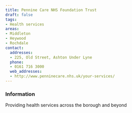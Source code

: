 ```yaml
---
title: Pennine Care NHS Foundation Trust
draft: false
tags:
- Health services
areas:
- Middleton
- Heywood
- Rochdale
contact:
  addresses:
  - 225, Old Street, Ashton Under Lyne
  phone:
  - 0161 716 3000
  web_addresses:
  - http://www.penninecare.nhs.uk/your-services/
---
```


### Information
Providing health services 
across the borough and beyond